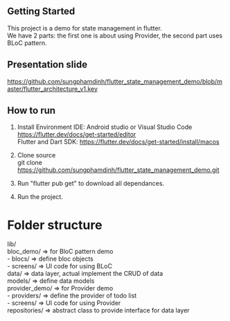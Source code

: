 
## Getting Started

This project is a demo for state management in flutter. <br>
We have 2 parts: the first one is about using Provider, the second part uses BLoC pattern.

## Presentation slide
https://github.com/sungphamdinh/flutter_state_management_demo/blob/master/flutter_architecture_v1.key

## How to run
1. Install Environment
IDE: Android studio or Visual Studio Code https://flutter.dev/docs/get-started/editor <br>
Flutter and Dart SDK: https://flutter.dev/docs/get-started/install/macos

2. Clone source <br>
git clone https://github.com/sungphamdinh/flutter_state_management_demo.git

3. Run "flutter pub get" to download all dependances.

4. Run the project.

# Folder structure

lib/ <br>
  bloc_demo/ => for BloC pattern demo <br>
      - blocs/ => define bloc objects <br>
      - screens/ => UI code for using BLoC <br>
  data/ => data layer, actual implement the CRUD of data <br>
  models/ => define data models <br>
  provider_demo/ => for Provider demo <br>
       - providers/ => define the provider of todo list <br>
       - screens/ => UI code for using Provider <br>
  repositories/ => abstract class to provide interface for data layer <br>
  


